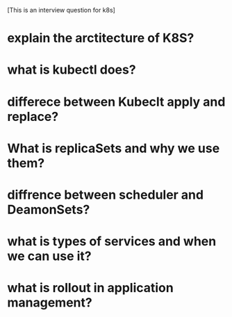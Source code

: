 [This is an interview question for k8s]


# explain the arctitecture of K8S?
# what is kubectl does?
# differece between Kubeclt apply and replace?
# What is replicaSets and why we use them?
# diffrence between scheduler and DeamonSets?
# what is types of services and when we can use it?
# what is rollout in application management?
